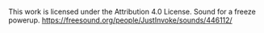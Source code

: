 This work is licensed under the Attribution 4.0 License.
Sound for a freeze powerup.
https://freesound.org/people/JustInvoke/sounds/446112/
